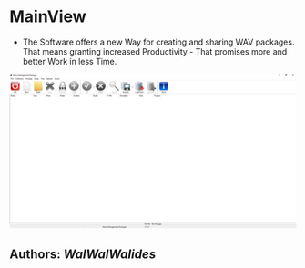 # MainView
- The Software offers a new Way for creating and sharing WAV packages. 
That means granting increased Productivity - That promises more and better Work in less Time.

![](Img/MainView.png)


**Authors:**  *WalWalWalides*
------





    



